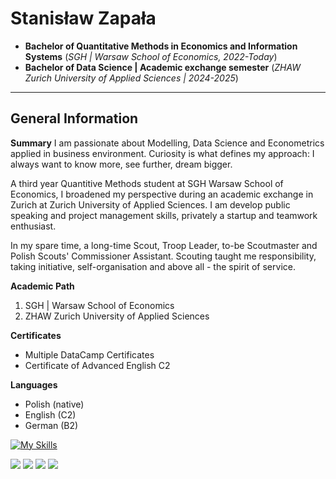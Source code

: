 # Stanisław Zapała

- **Bachelor of Quantitative Methods in Economics and Information Systems** (*SGH | Warsaw School of Economics, 2022-Today*)
- **Bachelor of Data Science | Academic exchange semester** (*ZHAW Zurich University of Applied Sciences | 2024-2025*)
---

## General Information
**Summary**
I am passionate about Modelling, Data Science and Econometrics applied in business environment.
Curiosity is what defines my approach: I always want to know more, see further, dream bigger.

A third year Quantitive Methods student at SGH Warsaw School of Economics, I broadened my perspective during an academic exchange in Zurich at Zurich University of Applied Sciences. 
I am develop public speaking and project management skills, privately a startup and teamwork enthusiast.

In my spare time, a long-time Scout, Troop Leader, to-be Scoutmaster and Polish Scouts' Commissioner Assistant. Scouting taught me responsibility, taking initiative, self-organisation and above all - the spirit of service.

**Academic Path**
1. SGH | Warsaw School of Economics
2. ZHAW Zurich University of Applied Sciences

**Certificates**
- Multiple DataCamp Certificates
- Certificate of Advanced English C2

**Languages**
- Polish (native)
- English (C2)
- German (B2)


[![My Skills](https://skillicons.dev/icons?i=js,html,css,wasm)](https://skillicons.dev)


<img src="{https://img.shields.io/badge/Python-FFD43B?style=for-the-badge&logo=python&logoColor=blue}" />
<img src="{https://img.shields.io/badge/R-276DC3?style=for-the-badge&logo=r&logoColor=white}" />
<img src="{https://img.shields.io/badge/Numpy-777BB4?style=for-the-badge&logo=numpy&logoColor=white}" />
<img src="{	https://img.shields.io/badge/Pandas-2C2D72?style=for-the-badge&logo=pandas&logoColor=white}" />
<!--
**stanislawzapala/stanislawzapala** is a ✨ _special_ ✨ repository because its `README.md` (this file) appears on your GitHub profile.

Here are some ideas to get you started:

- 🔭 I’m currently working on ...
- 🌱 I’m currently learning ...
- 👯 I’m looking to collaborate on ...
- 🤔 I’m looking for help with ...
- 💬 Ask me about ...
- 📫 How to reach me: ...
- 😄 Pronouns: ...
- ⚡ Fun fact: ...
-->
